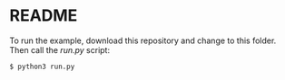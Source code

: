 # README

To run the example, download this repository and change to this folder. Then
call the *run.py* script:

```bash
$ python3 run.py
```
